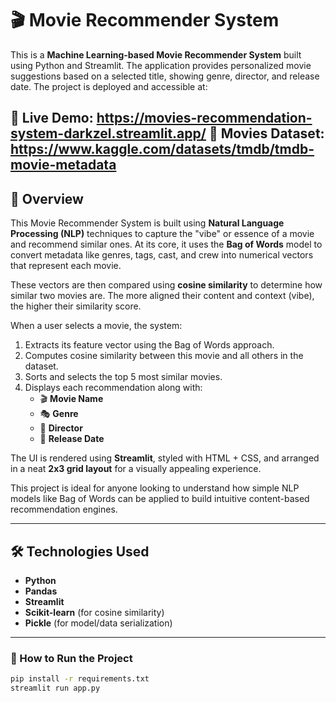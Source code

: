 # 🎬 Movie Recommender System

This is a **Machine Learning-based Movie Recommender System** built using Python and Streamlit. The application provides personalized movie suggestions based on a selected title, showing genre, director, and release date. The project is deployed and accessible at:

🔗 **Live Demo:** https://movies-recommendation-system-darkzel.streamlit.app/
🔗 **Movies Dataset:** https://www.kaggle.com/datasets/tmdb/tmdb-movie-metadata
---

## 📌 Overview

This Movie Recommender System is built using **Natural Language Processing (NLP)** techniques to capture the "vibe" or essence of a movie and recommend similar ones. At its core, it uses the **Bag of Words** model to convert metadata like genres, tags, cast, and crew into numerical vectors that represent each movie.

These vectors are then compared using **cosine similarity** to determine how similar two movies are. The more aligned their content and context (vibe), the higher their similarity score.

When a user selects a movie, the system:

1. Extracts its feature vector using the Bag of Words approach.
2. Computes cosine similarity between this movie and all others in the dataset.
3. Sorts and selects the top 5 most similar movies.
4. Displays each recommendation along with:
   - 🎬 **Movie Name**
   - 🎭 **Genre**
   - 🎥 **Director**
   - 📅 **Release Date**

The UI is rendered using **Streamlit**, styled with HTML + CSS, and arranged in a neat **2x3 grid layout** for a visually appealing experience.

This project is ideal for anyone looking to understand how simple NLP models like Bag of Words can be applied to build intuitive content-based recommendation engines.

---

## 🛠️ Technologies Used

- **Python**
- **Pandas**
- **Streamlit**
- **Scikit-learn** (for cosine similarity)
- **Pickle** (for model/data serialization)

---

### 🚀 How to Run the Project

```bash
pip install -r requirements.txt
streamlit run app.py
